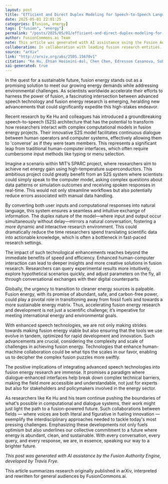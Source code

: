 ```yaml
---
layout: post
title: "Efficient and Direct Duplex Modeling for Speech-to-Speech Language Model"
date: 2025-05-01 22:01:25
categories: [fusion, energy]
tags: ["fusion", "energy"]
permalink: "/posts/2025/05/01/efficient-and-direct-duplex-modeling-for-speech-to-speech-language-model/"
author: FusionCommons.ai Team
note: This article was generated with AI assistance using the Fusion Authority Engine, developed by Travis Frye.
collaboration: In collaboration with leading fusion research entities.
source: "arXiv"
link: "http://arxiv.org/abs/2505.15670v1"
citation: "Ke Hu, Ehsan Hosseini-Asl, Chen Chen, Edresson Casanova, Subhankar Ghosh, Piotr Żelasko, Zhehuai Chen, Jason Li, Jagadeesh Balam, Boris Ginsburg (2025). *Efficient and Direct Duplex Modeling for Speech-to-Speech Language Model*. arXiv."
xai-generated: true
---
```


In the quest for a sustainable future, fusion energy stands out as a promising solution to meet our growing energy demands while addressing environmental challenges. As scientists worldwide accelerate their efforts to harness the power of fusion, a fascinating intersection between advanced speech technology and fusion energy research is emerging, heralding new advancements that could significantly expedite this high-stakes endeavor.

Recent research by Ke Hu and colleagues has introduced a groundbreaking speech-to-speech (S2S) architecture that has the potential to transform how researchers interact with complex computational models in fusion energy projects. Their innovative S2S model facilitates continuous dialogue between human operators and computer systems, effectively allowing them to 'converse' as if they were team members. This represents a significant leap from traditional human-computer interfaces, which often require cumbersome input methods like typing or menu selection.

Imagine a scenario within MIT’s SPARC project, where researchers aim to achieve net energy gain using high-temperature superconductors. This ambitious project could greatly benefit from an S2S system where scientists could simply speak to the computer model, asking complex questions about data patterns or simulation outcomes and receiving spoken responses in real-time. This would not only streamline workflows but also potentially reduce errors associated with manual data handling.

By converting both user inputs and computational responses into natural language, this system ensures a seamless and intuitive exchange of information. The duplex nature of the model—where input and output occur simultaneously without delay—mirrors a natural conversation, fostering a more dynamic and interactive research environment. This could dramatically reduce the time researchers spend translating scientific data into actionable knowledge, which is often a bottleneck in fast-paced research settings.

The impact of such technological enhancements reaches beyond the immediate benefits of speed and efficiency. Enhanced human-computer interaction can lead to deeper insights and more creative solutions in fusion research. Researchers can query experimental results more intuitively, explore hypothetical scenarios quickly, and adjust parameters on the fly, all through conversational exchanges with their digital counterparts.

Globally, the urgency to transition to cleaner energy sources is palpable. Fusion energy, with its promise of abundant, safe, and carbon-free power, could play a pivotal role in transitioning away from fossil fuels and towards a more sustainable energy matrix. Thus, accelerating fusion energy research and development is not just a scientific challenge; it’s imperative for meeting international energy and environmental goals.

With enhanced speech technologies, we are not only making strides towards making fusion energy viable but also ensuring that the tools we use evolve in tandem, optimized for rapid development and innovation. Such advancements are crucial, considering the complexity and scale of challenges in achieving fusion energy. Technologies that enhance human-machine collaboration could be what tips the scales in our favor, enabling us to decipher the complex fusion puzzles more swiftly.

The positive implications of integrating advanced speech technologies into fusion energy research are immense. It promises a paradigm where dialogue-enhanced interfaces help break down complex technical barriers, making the field more accessible and understandable, not just for experts but also for stakeholders and policymakers involved in the energy sector.

As researchers like Ke Hu and his team continue pushing the boundaries of what's possible in computational and dialogue systems, their work might just light the path to a fusion-powered future. Such collaborations between fields — where voices are both literal and figurative in fueling innovation — exemplify the interdisciplinary approaches needed to tackle today's most pressing challenges. Emphasizing these developments not only fuels optimism but also underlines our collective commitment to a future where energy is abundant, clean, and sustainable. With every conversation, every query, and every response, we are, in essence, speaking our way to a brighter future.

*This post was generated with AI assistance by the Fusion Authority Engine, developed by Travis Frye.*

This article summarizes research originally published in arXiv, interpreted and rewritten for general audiences by FusionCommons.ai.
